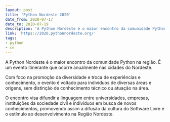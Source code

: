 ```yaml
---
layout: post
title: 'Python Nordeste 2020'
date_from: 2020-07-17
date_to: 2020-07-19
description: 'A Python Nordeste é o maior encontro da comunidade Python na região.'
link: 'https://2020.pythonnordeste.org/'
tags:
- python
- ce
---
```


A Python Nordeste é o maior encontro da comunidade Python na região. É um evento itinerante que ocorre anualmente nas cidades do Nordeste.

Com foco na promoção da diversidade e troca de experiências e conhecimento, o evento é voltado para indivíduos de diversas áreas e origens, sem distinção de conhecimento técnico ou atuação na área.

O encontro visa difundir a linguagem entre universidades, empresas, instituições da sociedade civil e indivíduos em busca de novos conhecimentos, promovendo assim a difusão da cultura do Software Livre e o estímulo ao desenvolvimento na Região Nordeste. 
